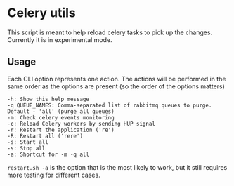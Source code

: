 # Celery utils
This script is meant to help reload celery tasks to pick up the changes.
Currently it is in experimental mode.
## Usage
Each CLI option represents one action. The actions will be performed in the same order as the options are present (so the order of the options matters)

    -h: Show this help message
    -q QUEUE_NAMES: Comma-separated list of rabbitmq queues to purge. Default - 'all' (purge all queues)
    -m: Check celery events monitoring
    -c: Reload Celery workers by sending HUP signal
    -r: Restart the application ('re')
    -R: Restart all ('rere')
    -s: Start all
    -s: Stop all
    -a: Shortcut for -m -q all

```restart.sh -a``` is the option that is the most likely to work, but it still requires more testing for different cases.